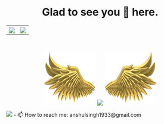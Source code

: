 <h1 align="center"> Glad to see you 👀 here. </h1>
<table>
<tr>
  <td align="center">
  
  <a href="https://github.com/AnshulXing">
    <img align="center" height="190px" src="https://github-readme-stats.vercel.app/api?username=AnshulXing&show_icons=true&locale=en&theme=radical"/>
  </a>
  </td>
  <td align="center">
  <a href="https://github.com/AnshulXing">
    <img align="center" height="190px" src="https://github-readme-stats.vercel.app/api/top-langs?username=AnshulXing&show_icons=true&locale=en&layout=compact&theme=radical" />
  </a>
  </td>
</p>
</details>
</table>


<br>
<p align="center">
  <a>
    <img height="140" width="140" src="https://github.com/AnshulXing/AnshulXing/blob/main/PNG/left.png">
    <img align="center" src="https://github-readme-streak-stats.herokuapp.com?user=AnshulXing&theme=java-dark&date_format=M%20j%5B%2C%20Y%5D&ring=0855DD&fire=DD5B0F)](https://git.io/streak-stats)"/>
    <img height="140" width="140" src="https://github.com/AnshulXing/AnshulXing/blob/main/PNG/right.png">
  </a>
</p>
<img src="https://activity-graph.herokuapp.com/graph?username=AnshulXing&theme=react-dark&bg_color=00000000&color=037bfc&line=037bfc&point=00000000&area=true&hide_border=true">
- 📫 How to reach me: anshulsingh1933@gmail.com
